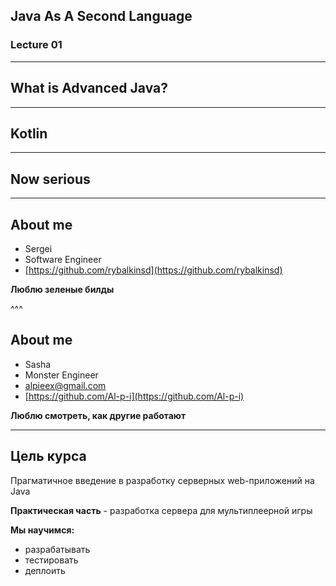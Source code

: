 ## Java As A Second Language
### Lecture 01

---
## What is Advanced Java?

---
## Kotlin

---
## Now serious

---
## About me
- Sergei    
- Software Engineer
- [https://github.com/rybalkinsd](https://github.com/rybalkinsd)

**Люблю зеленые билды**  

^^^
## About me
- Sasha
- Monster Engineer
- alpieex@gmail.com  
- [https://github.com/Al-p-i](https://github.com/Al-p-i)  

**Люблю смотреть, как другие работают**  

---
## Цель курса
Прагматичное введение в разработку серверных web-приложений на Java  
  
**Практическая часть** - разработка сервера для мультиплеерной игры

**Мы научимся:**
- разрабатывать
- тестировать
- деплоить  
  

